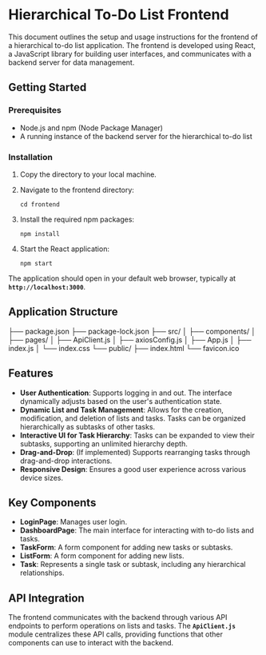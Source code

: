 # **Hierarchical To-Do List Frontend**

This document outlines the setup and usage instructions for the frontend of a hierarchical to-do list application. The frontend is developed using React, a JavaScript library for building user interfaces, and communicates with a backend server for data management.

## **Getting Started**

### **Prerequisites**

- Node.js and npm (Node Package Manager)
- A running instance of the backend server for the hierarchical to-do list

### **Installation**

1. Copy the directory to your local machine.
2. Navigate to the frontend directory:
    
    ```
    cd frontend
    
    ```
    
3. Install the required npm packages:
    
    ```
    npm install
    
    ```
    
4. Start the React application:
    
    ```
    npm start
    
    ```
    

The application should open in your default web browser, typically at **`http://localhost:3000`**.

## **Application Structure**

├── package.json
├── package-lock.json
├── src/
│   ├── components/
│   ├── pages/
│   ├── ApiClient.js
│   ├── axiosConfig.js
│   ├── App.js
│   ├── index.js
│   └── index.css
└── public/
    ├── index.html
    └── favicon.ico

## **Features**

- **User Authentication**: Supports logging in and out. The interface dynamically adjusts based on the user's authentication state.
- **Dynamic List and Task Management**: Allows for the creation, modification, and deletion of lists and tasks. Tasks can be organized hierarchically as subtasks of other tasks.
- **Interactive UI for Task Hierarchy**: Tasks can be expanded to view their subtasks, supporting an unlimited hierarchy depth.
- **Drag-and-Drop**: (If implemented) Supports rearranging tasks through drag-and-drop interactions.
- **Responsive Design**: Ensures a good user experience across various device sizes.

## **Key Components**

- **LoginPage**: Manages user login.
- **DashboardPage**: The main interface for interacting with to-do lists and tasks.
- **TaskForm**: A form component for adding new tasks or subtasks.
- **ListForm**: A form component for adding new lists.
- **Task**: Represents a single task or subtask, including any hierarchical relationships.

## **API Integration**

The frontend communicates with the backend through various API endpoints to perform operations on lists and tasks. The **`ApiClient.js`** module centralizes these API calls, providing functions that other components can use to interact with the backend.